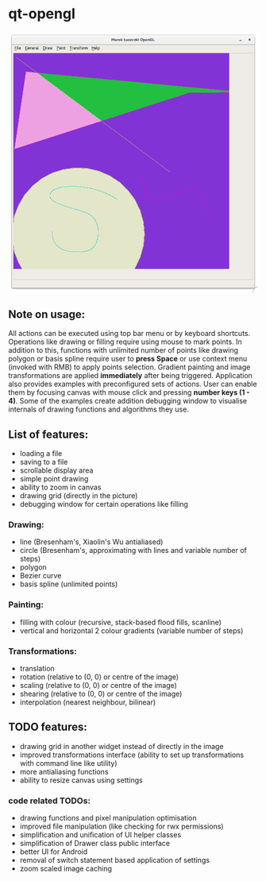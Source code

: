 # qt-opengl

![main window screenshot](https://raw.githubusercontent.com/Maktel/qt-opengl/master/promo.png)

## Note on usage:
All actions can be executed using top bar menu or by keyboard shortcuts. Operations like drawing or filling require using mouse to mark points. In addition to this, functions with unlimited number of points like drawing polygon or basis spline require user to **press Space** or use context menu (invoked with RMB) to apply points selection. Gradient painting and image transformations are applied **immediately** after being triggered.
Application also provides examples with preconfigured sets of actions. User can enable them by focusing canvas with mouse click and pressing **number keys (1 - 4)**. Some of the examples create addition debugging window to visualise internals of drawing functions and algorithms they use.

## List of features:
* loading a file
* saving to a file
* scrollable display area
* simple point drawing
* ability to zoom in canvas
* drawing grid (directly in the picture)
* debugging window for certain operations like filling

### Drawing:
* line (Bresenham's, Xiaolin's Wu antialiased)
* circle (Bresenham's, approximating with lines and variable number of steps)
* polygon
* Bezier curve
* basis spline (unlimited points)

### Painting:
* filling with colour (recursive, stack-based flood fills, scanline)
* vertical and horizontal 2 colour gradients (variable number of steps)

### Transformations:
* translation
* rotation (relative to (0, 0) or centre of the image)
* scaling (relative to (0, 0) or centre of the image)
* shearing (relative to (0, 0) or centre of the image)
* interpolation (nearest neighbour, bilinear)

## TODO features:
* drawing grid in another widget instead of directly in the image
* improved transformations interface (ability to set up transformations with command line like utility)
* more antialiasing functions
* ability to resize canvas using settings

### code related TODOs:
* drawing functions and pixel manipulation optimisation
* improved file manipulation (like checking for rwx permissions)
* simplification and unification of UI helper classes
* simplification of Drawer class public interface
* better UI for Android 
* removal of switch statement based application of settings
* zoom scaled image caching 
